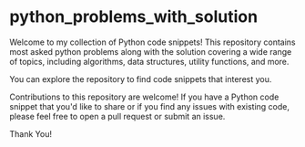 # python_problems_with_solution

Welcome to my collection of Python code snippets! This repository contains most asked python problems
along with the solution covering a wide range of topics, including algorithms, data structures, utility functions, and more.

You can explore the repository to find code snippets that interest you.

Contributions to this repository are welcome! 
If you have a Python code snippet that you'd like to share or if you find any issues with existing code, 
please feel free to open a pull request or submit an issue.

Thank You!
